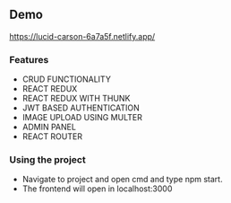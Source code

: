 ## Demo
https://lucid-carson-6a7a5f.netlify.app/

### Features

* CRUD FUNCTIONALITY
* REACT REDUX
* REACT REDUX WITH THUNK
* JWT BASED AUTHENTICATION
* IMAGE UPLOAD USING MULTER
* ADMIN PANEL
* REACT ROUTER


### Using the project

- Navigate to project and open cmd and type npm start.
- The frontend will open in localhost:3000
